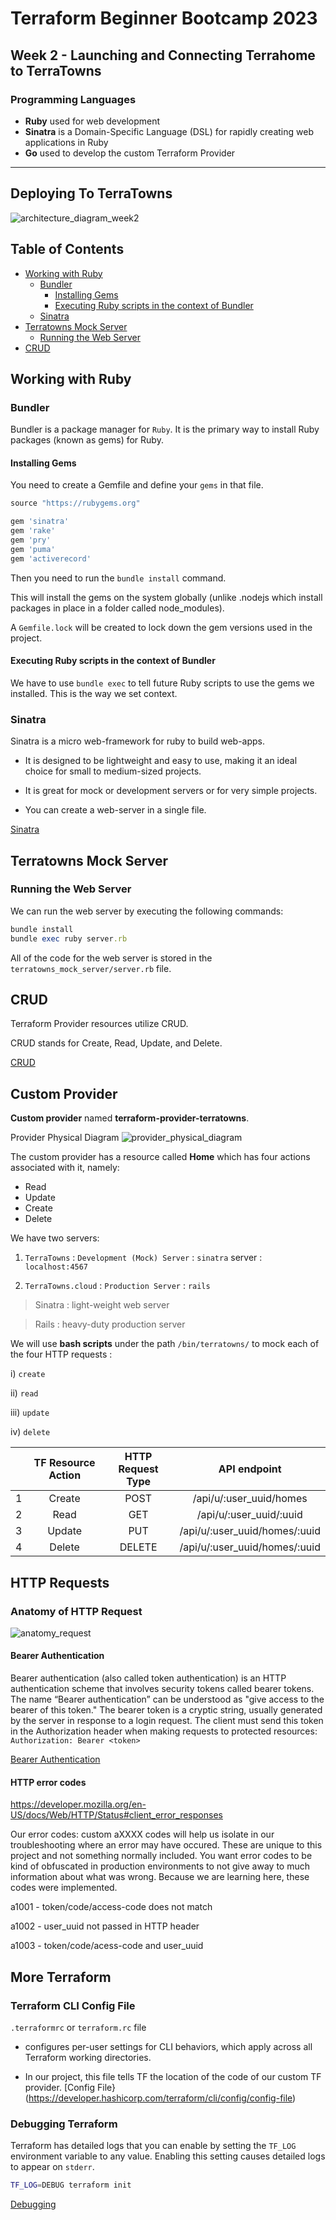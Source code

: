 # Terraform Beginner Bootcamp 2023
## Week 2 - Launching and Connecting Terrahome to TerraTowns

### Programming Languages
- **Ruby** used for web development
- **Sinatra** is a Domain-Specific Language (DSL) for rapidly creating web applications in Ruby
- **Go** used to develop the custom Terraform Provider
___

## Deploying To TerraTowns

![architecture_diagram_week2](https://github.com/FOdeks/terraform-beginner-bootcamp-2023/assets/99102643/f4d09ca2-d091-41f6-92ae-0c4d0f1569c1)

## Table of Contents

- [Working with Ruby](#working-with-ruby)
  - [Bundler](#bundler)
    - [Installing Gems](#installing-gems)
    - [Executing Ruby scripts in the context of Bundler](#executing-ruby-scripts-in-the-context-of-bundler)
  - [Sinatra](#sinatra)
- [Terratowns Mock Server](#terratowns-mock-server)
  - [Running the Web Server](#running-the-web-server)
- [CRUD](#crud)

## Working with Ruby

### Bundler

Bundler is a package manager for ``Ruby``. It is the primary way to install Ruby packages (known as gems) for Ruby.

#### Installing Gems

You need to create a Gemfile and define your ``gems`` in that file.

```rb
source "https://rubygems.org"

gem 'sinatra'
gem 'rake'
gem 'pry'
gem 'puma'
gem 'activerecord'
```

Then you need to run the `bundle install` command.

This will install the gems on the system globally (unlike .nodejs which install packages in place in a folder called node_modules).

A ``Gemfile.lock`` will be created to lock down the gem versions used in the project.

#### Executing Ruby scripts in the context of Bundler

We have to use `bundle exec` to tell future Ruby scripts to use the gems we installed. This is the way we set context.

### Sinatra

Sinatra is a micro web-framework for ruby to build web-apps.

- It is designed to be lightweight and easy to use, making it an ideal choice for small to medium-sized projects.

- It is great for mock or development servers or for very simple projects.

- You can create a web-server in a single file. 

[Sinatra](https://sinatrarb.com/)

## Terratowns Mock Server

### Running the Web Server

We can run the web server by executing the following commands:

```rb
bundle install
bundle exec ruby server.rb
```

All of the code for the web server is stored in the `terratowns_mock_server/server.rb` file.

## CRUD

Terraform Provider resources utilize CRUD.

CRUD stands for Create, Read, Update, and Delete.

[CRUD](https://en.wikipedia.org/wiki/Create,_read,_update_and_delete)

## Custom Provider
**Custom provider** named **terraform-provider-terratowns**. 

Provider Physical Diagram
![provider_physical_diagram](https://github.com/FOdeks/terraform-beginner-bootcamp-2023/assets/99102643/7fd68fef-97f0-43ad-8ad0-dbb60d21e663)

The custom provider has a resource called **Home** which has four actions associated with it, namely:
- Read
- Update
- Create
- Delete

We have two servers:

1.  `TerraTowns` : `Development (Mock) Server` : `sinatra` server :  `localhost:4567`

2.  `TerraTowns.cloud` : `Production Server` : `rails`

> Sinatra : light-weight web server

> Rails : heavy-duty production server

We will use **bash scripts** under the path `/bin/terratowns/` to mock each of the four HTTP requests : 

i)   `create` 

ii)  `read`

iii) `update`

iv)  `delete`

|   	| TF Resource Action 	| HTTP Request Type 	|          API endpoint         	|
|---	|:------------------:	|:-----------------:	|:-----------------------------:	|
| 1 	| Create             	| POST              	| /api/u/:user_uuid/homes       	|
| 2 	| Read               	| GET               	| /api/u/:user_uuid/:uuid       	|
| 3 	| Update             	| PUT               	| /api/u/:user_uuid/homes/:uuid 	|
| 4 	| Delete             	| DELETE            	| /api/u/:user_uuid/homes/:uuid 	|



## HTTP Requests

### Anatomy of HTTP Request
![anatomy_request](https://github.com/FOdeks/terraform-beginner-bootcamp-2023/assets/99102643/dc0435fb-982a-449c-a28c-d53b4b21d04a)

#### Bearer Authentication
Bearer authentication (also called token authentication) is an HTTP authentication scheme that involves security tokens called bearer tokens. 
The name “Bearer authentication” can be understood as "give access to the bearer of this token."
The bearer token is a cryptic string, usually generated by the server in response to a login request. 
The client must send this token in the Authorization header when making requests to protected resources: `Authorization: Bearer <token>`

[Bearer Authentication](https://swagger.io/docs/specification/authentication/bearer-authentication/)



#### HTTP error codes
https://developer.mozilla.org/en-US/docs/Web/HTTP/Status#client_error_responses

Our error codes:
custom aXXXX codes will help us isolate in our troubleshooting where an error may have occured. These are unique to this project and not something normally included. You want error codes to be kind of obfuscated in production environments to not give away to much information about what was wrong. Because we are learning here, these codes were implemented.

a1001 - token/code/access-code does not match

a1002 - user_uuid not passed in HTTP header

a1003 - token/code/acess-code and user_uuid

## More Terraform

### Terraform CLI Config File
`.terraformrc` or `terraform.rc` file
- configures per-user settings for CLI behaviors, which apply across all Terraform working directories.

- In our project, this file tells TF the location of the code of our custom TF provider. 
[Config File}(https://developer.hashicorp.com/terraform/cli/config/config-file)

### Debugging Terraform
Terraform has detailed logs that you can enable by setting the `TF_LOG` environment variable to any value. Enabling this setting causes detailed logs to appear on `stderr`.

```bash
TF_LOG=DEBUG terraform init
```
[Debugging](https://developer.hashicorp.com/terraform/internals/debugging)
